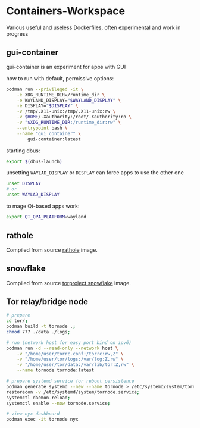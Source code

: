 # Containers-Workspace
Various useful and useless Dockerfiles, often experimental and work in progress

## gui-container

gui-container is an experiment for apps with GUI

how to run with default, permissive options:

```bash
podman run --privileged -it \
    -e XDG_RUNTIME_DIR=/runtime_dir \
    -e WAYLAND_DISPLAY="$WAYLAND_DISPLAY" \
    -e DISPLAY="$DISPLAY" \
    -v /tmp/.X11-unix:/tmp/.X11-unix:rw \
    -v $HOME/.Xauthority:/root/.Xauthority:ro \
    -v "$XDG_RUNTIME_DIR:/runtime_dir:rw" \
    --entrypoint bash \
    --name "gui_container" \
        gui-container:latest
```

starting dbus:

```bash
export $(dbus-launch)
```

unsetting `WAYLAD_DISPLAY` or `DISPLAY` can force apps to use the other one

```bash
unset DISPLAY
# or
unset WAYLAD_DISPLAY
```

to mage Qt-based apps work:

```bash
export QT_QPA_PLATFORM=wayland
```

## rathole

Compiled from source [rathole](https://github.com/rapiz1/rathole) image.

## snowflake

Compiled from source [torproject snowflake](https://gitlab.torproject.org/tpo/anti-censorship/pluggable-transports/snowflake) image.

## Tor relay/bridge node

```bash
# prepare
cd tor/;
podman build -t tornode .;
chmod 777 ./data ./logs;

# run (network host for easy port bind on ipv6)
podman run -d --read-only --network host \
    -v "/home/user/torrc.conf:/torrc:rw,Z" \
    -v "/home/user/tor/logs:/var/log:Z,rw" \
    -v "/home/user/tor/data:/var/lib/tor:Z,rw" \
    --name tornode tornode:latest

# prepare systemd service for reboot persistence
podman generate systemd --new --name tornode > /etc/systemd/system/tornode.service;
restorecon -v /etc/systemd/system/tornode.service;
systemctl daemon-reload;
systemctl enable --now tornode.service;

# view nyx dashboard
podman exec -it tornode nyx
```
